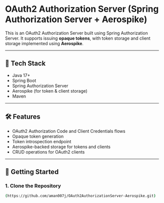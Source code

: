 # OAuth2 Authorization Server (Spring Authorization Server + Aerospike)

This is an OAuth2 Authorization Server built using Spring Authorization Server. It supports issuing **opaque tokens**, with token storage and client storage implemented using **Aerospike**.

---

## 🔧 Tech Stack

- Java 17+
- Spring Boot
- Spring Authorization Server
- Aerospike (for token & client storage)
- Maven

---

## 🛠️ Features

- OAuth2 Authorization Code and Client Credentials flows
- Opaque token generation
- Token introspection endpoint
- Aerospike-backed storage for tokens and clients
- CRUD operations for OAuth2 clients

---

## 🚀 Getting Started

### 1. Clone the Repository

```bash
(https://github.com/aman007j/OAuth2AuthorizationServer-Aerospike.git)

